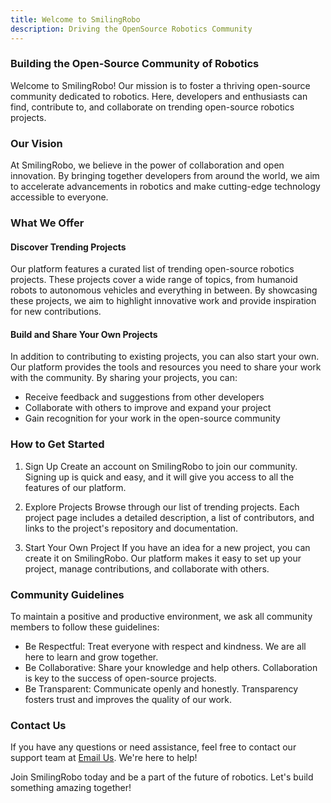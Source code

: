 ```yaml
---
title: Welcome to SmilingRobo
description: Driving the OpenSource Robotics Community
---
```


### Building the Open-Source Community of Robotics

Welcome to SmilingRobo! Our mission is to foster a thriving open-source community dedicated to robotics. Here, developers and enthusiasts can find, contribute to, and collaborate on trending open-source robotics projects.

### Our Vision

At SmilingRobo, we believe in the power of collaboration and open innovation. By bringing together developers from around the world, we aim to accelerate advancements in robotics and make cutting-edge technology accessible to everyone.

### What We Offer

#### Discover Trending Projects

Our platform features a curated list of trending open-source robotics projects. These projects cover a wide range of topics, from humanoid robots to autonomous vehicles and everything in between. By showcasing these projects, we aim to highlight innovative work and provide inspiration for new contributions.

#### Build and Share Your Own Projects

In addition to contributing to existing projects, you can also start your own. Our platform provides the tools and resources you need to share your work with the community. By sharing your projects, you can:

- Receive feedback and suggestions from other developers
- Collaborate with others to improve and expand your project
- Gain recognition for your work in the open-source community

### How to Get Started
1. Sign Up
Create an account on SmilingRobo to join our community. Signing up is quick and easy, and it will give you access to all the features of our platform.

2. Explore Projects
Browse through our list of trending projects. Each project page includes a detailed description, a list of contributors, and links to the project's repository and documentation.

3. Start Your Own Project
If you have an idea for a new project, you can create it on SmilingRobo. Our platform makes it easy to set up your project, manage contributions, and collaborate with others.

### Community Guidelines
To maintain a positive and productive environment, we ask all community members to follow these guidelines:

- Be Respectful: Treat everyone with respect and kindness. We are all here to learn and grow together.
- Be Collaborative: Share your knowledge and help others. Collaboration is key to the success of open-source projects.
- Be Transparent: Communicate openly and honestly. Transparency fosters trust and improves the quality of our work.

### Contact Us
If you have any questions or need assistance, feel free to contact our support team at [Email Us](mailto:smilingroboinc@gmail.com). We're here to help!

Join SmilingRobo today and be a part of the future of robotics. Let's build something amazing together!
